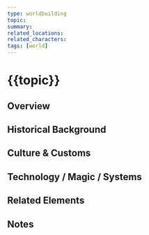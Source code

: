 ```yaml
---
type: worldbuilding
topic: 
summary: 
related_locations: 
related_characters: 
tags: [world]
---
```


# {{topic}}

## Overview

## Historical Background

## Culture & Customs

## Technology / Magic / Systems

## Related Elements

## Notes
